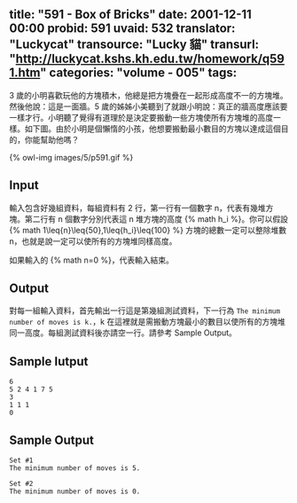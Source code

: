 title: "591 - Box of Bricks"
date: 2001-12-11 00:00
probid: 591
uvaid: 532
translator: "Luckycat"
transource: "Lucky 貓"
transurl: "http://luckycat.kshs.kh.edu.tw/homework/q591.htm"
categories: "volume - 005"
tags:
---

3 歲的小明喜歡玩他的方塊積木，他總是把方塊疊在一起形成高度不一的方塊堆。然後他說：這是一面牆。5 歲的姊姊小美聽到了就跟小明說：真正的牆高度應該要一樣才行。小明聽了覺得有道理於是決定要搬動一些方塊使所有方塊堆的高度一樣。如下圖。由於小明是個懶惰的小孩，他想要搬動最小數目的方塊以達成這個目的，你能幫助他嗎？

{% owl-img images/5/p591.gif %}

<!-- more -->

## Input ##

輸入包含好幾組資料，每組資料有 2 行，第一行有一個數字 n，代表有幾堆方塊。第二行有 n 個數字分別代表這 n 堆方塊的高度 {% math h_i %}。你可以假設 {% math 1\leq{n}\leq{50},1\leq{h_i}\leq{100} %} 方塊的總數一定可以整除堆數 n，也就是說一定可以使所有的方塊堆同樣高度。

如果輸入的 {% math n=0 %}，代表輸入結束。

## Output ##

對每一組輸入資料，首先輸出一行這是第幾組測試資料，下一行為 `The minimum number of moves is k.`，k 在這裡就是需搬動方塊最小的數目以使所有的方塊堆同一高度。每組測試資料後亦請空一行。請參考 Sample Output。

## Sample Iutput ##

	6
	5 2 4 1 7 5
	3
	1 1 1
	0

## Sample Output ##

	Set #1
	The minimum number of moves is 5.

	Set #2
	The minimum number of moves is 0.